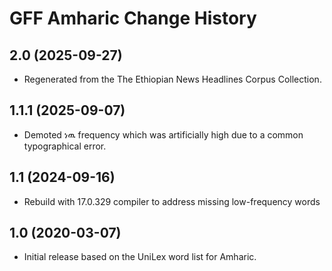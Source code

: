 GFF Amharic Change History
==========================

2.0 (2025-09-27)
----------------
* Regenerated from the The Ethiopian News Headlines Corpus Collection.

1.1.1 (2025-09-07)
----------------
* Demoted ነዉ frequency which was artificially high due to a common typographical error.

1.1 (2024-09-16)
----------------
* Rebuild with 17.0.329 compiler to address missing low-frequency words

1.0 (2020-03-07)
----------------
* Initial release based on the UniLex word list for Amharic.
